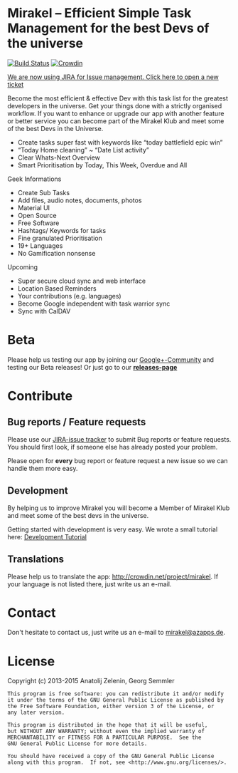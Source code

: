 # Mirakel – Efficient Simple Task Management for the best Devs of the universe

[![Build Status](https://travis-ci.org/MirakelX/mirakel-android.png)](https://travis-ci.org/MirakelX/mirakel-android)
[![Crowdin](https://d322cqt584bo4o.cloudfront.net/mirakel/localized.png)](https://crowdin.com/project/mirakel)

[We are now using JIRA for Issue management. Click here to open a new ticket](https://mirakel.atlassian.net/)

Become the most efficient & effective Dev with this task list for the greatest developers in the universe. Get your things done with a strictly organised workflow.
If you want to enhance or upgrade our app with another feature or better service you can become part of the Mirakel Klub and meet some of the best Devs in the Universe.

* Create tasks super fast with keywords like “today battlefield epic win”
* “Today Home cleaning” ~ “Date List activity”
* Clear Whats-Next Overview
* Smart Prioritisation by Today, This Week, Overdue and All

Geek Informations

* Create Sub Tasks
* Add files, audio notes, documents, photos
* Material UI
* Open Source
* Free Software
* Hashtags/ Keywords for tasks
* Fine granulated Prioritisation
* 19+ Languages
* No Gamification nonsense

Upcoming

* Super secure cloud sync and web interface
* Location Based Reminders
* Your contributions (e.g. languages)
* Become Google independent with task warrior sync
* Sync with CalDAV


# Beta

Please help us testing our app by joining our [Google+-Community](https://plus.google.com/u/0/communities/110640831388790835840) and testing our Beta releases! Or just go to our **[releases-page](http://mirakel.azapps.de/releases.html)**

# Contribute

## Bug reports / Feature requests

Please use our [JIRA-issue tracker](https://mirakel.atlassian.net/) to submit Bug reports or feature requests. You should first look, if someone else has already posted your problem.

Please open for **every** bug report or feature request a new issue so we can handle them more easy.

## Development

By helping us to improve Mirakel you will become a Member of Mirakel Klub and meet some of the best devs in the universe.

Getting started with development is very easy. We wrote a small tutorial here: [Development Tutorial](https://github.com/MirakelX/mirakel-android/wiki/Development-Tutorial)

## Translations

Please help us to translate the app: http://crowdin.net/project/mirakel. If your language is not listed there, just write us an e-mail.

# Contact

Don't hesitate to contact us, just write us an e-mail to mirakel@azapps.de.

# License

Copyright (c) 2013-2015 Anatolij Zelenin, Georg Semmler


    This program is free software: you can redistribute it and/or modify
    it under the terms of the GNU General Public License as published by
    the Free Software Foundation, either version 3 of the License, or
    any later version.

    This program is distributed in the hope that it will be useful,
    but WITHOUT ANY WARRANTY; without even the implied warranty of
    MERCHANTABILITY or FITNESS FOR A PARTICULAR PURPOSE.  See the
    GNU General Public License for more details.

    You should have received a copy of the GNU General Public License
    along with this program.  If not, see <http://www.gnu.org/licenses/>.
